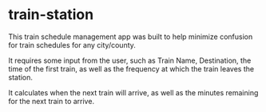 # train-station

This train schedule management app was built to help minimize confusion for train schedules for any city/county.

It requires some input from the user, such as Train Name, Destination, the time of the first train, as well as the frequency at which the train leaves the station.

It calculates when the next train will arrive, as well as the minutes remaining for the next train to arrive. 

